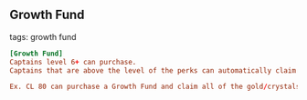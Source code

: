 ## Growth Fund
tags: growth fund

```toml
[Growth Fund]
Captains level 6+ can purchase.
Captains that are above the level of the perks can automatically claim them. 

Ex. CL 80 can purchase a Growth Fund and claim all of the gold/crystals.
```